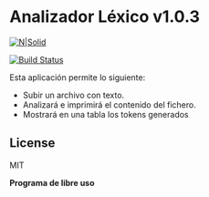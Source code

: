 # Analizador Léxico v1.0.3

[![N|Solid]( https://brand.heroku.com/static/media/heroku-logotype-horizontal.81c49462.svg)](https://www.heroku.com/home)

[![Build Status](https://travis-ci.org/joemccann/dillinger.svg?branch=master)](https://github.com/lpachecob/AnalizadorLexico)

Esta aplicación permite lo siguiente:

- Subir un archivo con texto.
- Analizará e imprimirá el contenido del fichero.
- Mostrará en una tabla los tokens generados

License
----

MIT


**Programa de libre uso**
